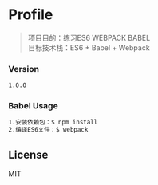 # Profile
> 项目目的：练习ES6 WEBPACK BABEL  
> 目标技术栈：ES6 + Babel + Webpack

### Version
```sh
1.0.0
```

### Babel Usage

```sh
1.安装依赖包：$ npm install
2.编译ES6文件：$ webpack
```

License
----

MIT
